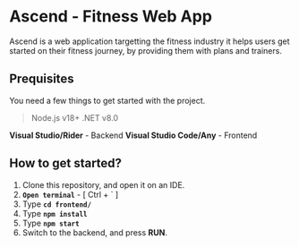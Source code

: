 # Ascend - Fitness Web App
Ascend is a web application targetting the fitness industry it helps users get started on their fitness journey, by providing them with plans and trainers.

## Prequisites
You need a few things to get started with the project.

> Node.js v18+
>.NET v8.0

**Visual Studio/Rider** - Backend
**Visual Studio Code/Any** - Frontend

## How to get started?

1. Clone this repository, and open it on an IDE.
2. **``Open terminal``** - [ Ctrl + ` ]
3. Type **``cd frontend/``**
4. Type **``npm install``**
5. Type **``npm start``**
6. Switch to the backend, and press **RUN**.